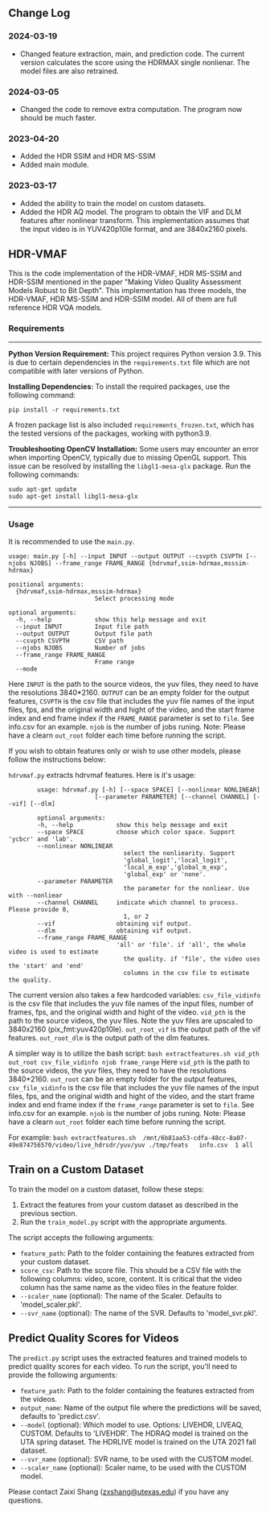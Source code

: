 ## Change Log
### 2024-03-19
- Changed feature extraction, main, and prediction code. The current version calculates the score using the HDRMAX single nonlienar. The model files are also retrained. 

### 2024-03-05
- Changed the code to remove extra computation. The program now should be much faster. 


### 2023-04-20
- Added the HDR SSIM and HDR MS-SSIM
- Added main module.

### 2023-03-17
- Added the ability to train the model on custom datasets. 
- Added the HDR AQ model. The program to obtain the VIF and DLM features after nonlinear transform. This implementation assumes that the input video is in YUV420p10le format, and are 3840x2160 pixels.

## HDR-VMAF
This is the code implementation of the HDR-VMAF, HDR MS-SSIM and HDR-SSIM mentioned in the paper "Making Video Quality Assessment Models Robust to Bit Depth". This implementation has three models, the HDR-VMAF, HDR MS-SSIM and HDR-SSIM model. All of them are full reference HDR VQA models. 

### Requirements
---

**Python Version Requirement:**
This project requires Python version 3.9. This is due to certain dependencies in the `requirements.txt` file which are not compatible with later versions of Python.

**Installing Dependencies:**
To install the required packages, use the following command:
```
pip install -r requirements.txt
```
A frozen package list is also included `requirements_frozen.txt`, which has the tested versions of the packages, working with python3.9.

**Troubleshooting OpenCV Installation:**
Some users may encounter an error when importing OpenCV, typically due to missing OpenGL support. This issue can be resolved by installing the `libgl1-mesa-glx` package. Run the following commands:
```
sudo apt-get update
sudo apt-get install libgl1-mesa-glx
```

---
### Usage

It is recommended to use the `main.py`. 

```
usage: main.py [-h] --input INPUT --output OUTPUT --csvpth CSVPTH [--njobs NJOBS] --frame_range FRAME_RANGE {hdrvmaf,ssim-hdrmax,msssim-hdrmax}

positional arguments:
  {hdrvmaf,ssim-hdrmax,msssim-hdrmax}
                        Select processing mode

optional arguments:
  -h, --help            show this help message and exit
  --input INPUT         Input file path
  --output OUTPUT       Output file path
  --csvpth CSVPTH       CSV path
  --njobs NJOBS         Number of jobs
  --frame_range FRAME_RANGE
                        Frame range
  --mode 
```

Here `INPUT` is the path to the source videos, the yuv files, they need to have the resolutions 3840*2160. `OUTPUT` can be an empty folder for the output features, `CSVPTH` is the csv file that includes the yuv file names of the input files, fps, and the original width and hight of the video, and the start frame index and end frame index if the `FRAME_RANGE` parameter is set to `file`. See info.csv for an example. `njob` is the number of jobs runing.
Note: Please have a clearn `out_root` folder each time before running the script.

If you wish to obtain features only or wish to use other models, please follow the instructions below:


`hdrvmaf.py` extracts hdrvmaf features. Here is it's usage:

```
        usage: hdrvmaf.py [-h] [--space SPACE] [--nonlinear NONLINEAR]
                        [--parameter PARAMETER] [--channel CHANNEL] [--vif] [--dlm]

        optional arguments:
        -h, --help            show this help message and exit
        --space SPACE         choose which color space. Support 'ycbcr' and 'lab'.
        --nonlinear NONLINEAR
                                select the nonliearity. Support
                                'global_logit','local_logit',
                                'local_m_exp','global_m_exp',
                                'global_exp' or 'none'.
        --parameter PARAMETER
                                the parameter for the nonliear. Use with --nonliear
        --channel CHANNEL     indicate which channel to process. Please provide 0,
                                1, or 2
        --vif                 obtaining vif output.
        --dlm                 obtaining vif output.
        --frame_range FRAME_RANGE
                              'all' or 'file'. if 'all', the whole video is used to estimate
                                the quality. if 'file', the video uses the 'start' and 'end'
                                columns in the csv file to estimate the quality.
```

The current version also takes a few hardcoded variables: `csv_file_vidinfo` is the csv file that includes the yuv file names of the input files, number of frames, fps, and the original width and hight of the video. `vid_pth` is the path to the source videos, the yuv files. Note the yuv files are upscaled to 3840x2160 (pix_fmt:yuv420p10le).  `out_root_vif` is the output path of the vif features. `out_root_dlm` is the output path of the dlm features.

A simpler way is to utilize the bash script:
```bash extractfeatures.sh vid_pth out_root csv_file_vidinfo njob frame_range```
Here `vid_pth` is the path to the source videos, the yuv files, they need to have the resolutions 3840*2160. `out_root` can be an empty folder for the output features, `csv_file_vidinfo` is the csv file that includes the yuv file names of the input files, fps, and the original width and hight of the video, and the start frame index and end frame index if the `frame_range` parameter is set to `file`. See info.csv for an example. `njob` is the number of jobs runing.
Note: Please have a clearn `out_root` folder each time before running the script.

For example:
```bash extractfeatures.sh  /mnt/6b81aa53-cdfa-48cc-8a07-49e874756570/video/live_hdrsdr/yuv/yuv ./tmp/feats   info.csv  1 all```

## Train on a Custom Dataset

To train the model on a custom dataset, follow these steps:

1. Extract the features from your custom dataset as described in the previous section.
2. Run the `train_model.py` script with the appropriate arguments.

The script accepts the following arguments:

- `feature_path`: Path to the folder containing the features extracted from your custom dataset.
- `score_csv`: Path to the score file. This should be a CSV file with the following columns: video, score, content. It is critical that the video column has the same name as the video files in the feature folder.
- `--scaler_name` (optional): The name of the Scaler. Defaults to 'model_scaler.pkl'.
- `--svr_name` (optional): The name of the SVR. Defaults to 'model_svr.pkl'.



## Predict Quality Scores for Videos

The `predict.py` script uses the extracted features and trained models to predict quality scores for each video. To run the script, you'll need to provide the following arguments:

- `feature_path`: Path to the folder containing the features extracted from the videos.
- `output_name`: Name of the output file where the predictions will be saved, defaults to 'predict.csv'.
- `--model` (optional): Which model to use. Options: LIVEHDR, LIVEAQ, CUSTOM. Defaults to 'LIVEHDR'. The HDRAQ model is trained on the UTA spring dataset. The HDRLIVE model is trained on the UTA 2021 fall dataset.
- `--svr_name` (optional): SVR name, to be used with the CUSTOM model.
- `--scaler_name` (optional): Scaler name, to be used with the CUSTOM model.



Please contact Zaixi Shang (zxshang@utexas.edu) if you have any questions.
